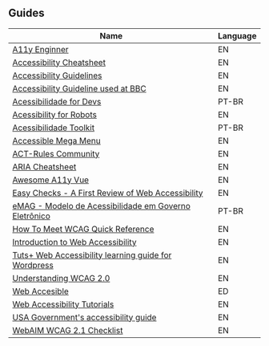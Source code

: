 ## Guides

| Name                                                                                                           | Language |
| -------------------------------------------------------------------------------------------------------------- | -------- |
| [A11y Enginner](https://a11yengineer.com/)                                                                     | EN       |
| [Accessibility Cheatsheet](https://moritzgiessmann.de/accessibility-cheatsheet/)                               | EN       |
| [Accessibility Guidelines](http://accessibility.voxmedia.com/)                                                 | EN       |
| [Accessibility Guideline used at BBC](https://github.com/bbc/bbc-a11y/blob/master/guides/coverage.md)          | EN       |
| [Acessibilidade for Devs](https://github.com/acessibilidade-for-devs/acessibilidade-for-devs.github.io)        | PT-BR    |
| [Acessibility for Robots](https://bocoup.com/blog/accessibility-for-robots)                                    | EN       |
| [Acessibilidade Toolkit](https://github.com/acessibilidade/toolkit)                                            | PT-BR    |
| [Accessible Mega Menu](https://github.com/adobe-accessibility/Accessible-Mega-Menu)                            | EN       |
| [ACT-Rules Community](https://act-rules.github.io/rules/)                                                      | EN       |
| [ARIA Cheatsheet](http://karlgroves-sandbox.com/CheatSheets/ARIA-Cheatsheet.html)                              | EN       |
| [Awesome A11y Vue](https://github.com/vue-a11y/awesome-a11y-vue)                                               | EN       |
| [Easy Checks - A First Review of Web Accessibility](http://www.w3.org/WAI/eval/preliminary.html)               | EN       |
| [eMAG - Modelo de Acessibilidade em Governo Eletrônico](http://emag.governoeletronico.gov.br/)                 | PT-BR    |
| [How To Meet WCAG Quick Reference](https://www.w3.org/WAI/WCAG21/quickref/)                                    | EN       |
| [Introduction to Web Accessibility](https://www.udacity.com/course/web-accessibility--ud891)                   | EN       |
| [Tuts+ Web Accessibility learning guide for Wordpress](http://code.tutsplus.com/series/accessibility--cms-799) | EN       |
| [Understanding WCAG 2.0](https://www.w3.org/TR/UNDERSTANDING-WCAG20/)                                          | EN       |
| [Web Accesible](http://webaccesible.xyz/)                                                                      | ED       |
| [Web Accessibility Tutorials](http://www.w3.org/WAI/tutorials/)                                                | EN       |
| [USA Government's accessibility guide](https://accessibility.18f.gov/)                                         | EN       |
| [WebAIM WCAG 2.1 Checklist](https://webaim.org/standards/wcag/checklist)                                       | EN       |
